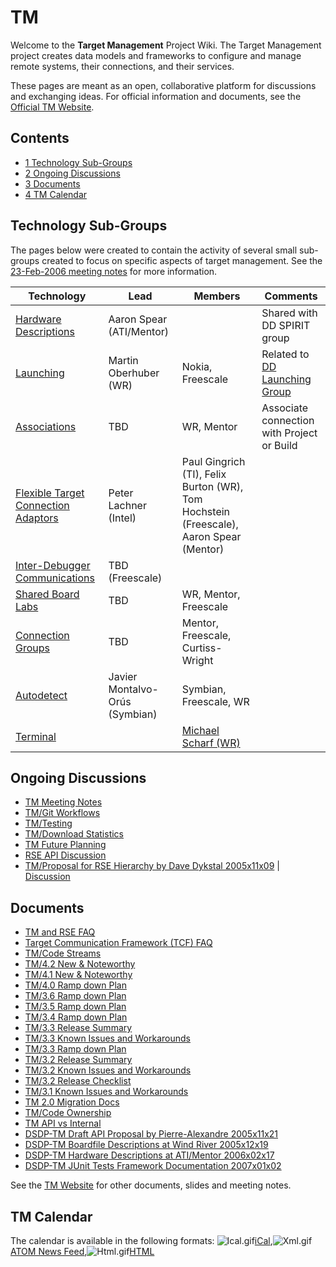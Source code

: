 

TM
==

Welcome to the **Target Management** Project Wiki. The Target Management project creates data models and frameworks to configure and manage remote systems, their connections, and their services.

These pages are meant as an open, collaborative platform for discussions and exchanging ideas. For official information and documents, see the [Official TM Website](https://www.eclipse.org/tm/).

Contents
--------

*   [1 Technology Sub-Groups](#Technology-Sub-Groups)
*   [2 Ongoing Discussions](#Ongoing-Discussions)
*   [3 Documents](#Documents)
*   [4 TM Calendar](#TM-Calendar)

Technology Sub-Groups
---------------------

The pages below were created to contain the activity of several small sub-groups created to focus on specific aspects of target management. See the [23-Feb-2006 meeting notes](/DSDP/TM/Face-to-face_Toronto_23-Feb-2006 "DSDP/TM/Face-to-face Toronto 23-Feb-2006") for more information.

| **Technology** | **Lead** | **Members** | **Comments** |
| --- | --- | --- | --- |
| [Hardware Descriptions](/DSDP/DD/Spirit "DSDP/DD/Spirit") | Aaron Spear (ATI/Mentor) |  | Shared with DD SPIRIT group |
| [Launching](/TM/Launching "TM/Launching") | Martin Oberhuber (WR) | Nokia, Freescale | Related to [DD Launching Group](/DSDP/DD/Launch "DSDP/DD/Launch") |
| [Associations](/TM/Target_Associations "TM/Target Associations") | TBD | WR, Mentor | Associate connection with Project or Build |
| [Flexible Target Connection Adaptors](/TM/Flexible_Target_Connection_Adaptors "TM/Flexible Target Connection Adaptors") | Peter Lachner (Intel) | Paul Gingrich (TI), Felix Burton (WR), Tom Hochstein (Freescale), Aaron Spear (Mentor) |  |
| [Inter-Debugger Communications](/TM/Inter-Debugger_Communications "TM/Inter-Debugger Communications") | TBD (Freescale) |  |  |
| [Shared Board Labs](/TM/Shared_Board_Labs "TM/Shared Board Labs") | TBD | WR, Mentor, Freescale |  |
| [Connection Groups](/TM/Connection_Groups "TM/Connection Groups") | TBD | Mentor, Freescale, Curtiss-Wright |  |
| [Autodetect](/TM/Autodetect "TM/Autodetect") | Javier Montalvo-Orús (Symbian) | Symbian, Freescale, WR |  |
| [Terminal](/TM/Terminal "TM/Terminal") |  | [Michael Scharf (WR)](/User:Michael.Scharf.windriver.com "User:Michael.Scharf.windriver.com") |  |

Ongoing Discussions
-------------------

*   [TM Meeting Notes](/TM/Meetings "TM/Meetings")
*   [TM/Git Workflows](/TM/Git_Workflows "TM/Git Workflows")
*   [TM/Testing](/TM/Testing "TM/Testing")
*   [TM/Download Statistics](/TM/Download_Statistics "TM/Download Statistics")
*   [TM Future Planning](/TM_Future_Planning "TM Future Planning")
*   [RSE API Discussion](/RSE_API_Discussion "RSE API Discussion")
*   [TM/Proposal for RSE Hierarchy by Dave Dykstal 2005x11x09](/TM/Proposal_for_RSE_Hierarchy_by_Dave_Dykstal_2005x11x09 "TM/Proposal for RSE Hierarchy by Dave Dykstal 2005x11x09") | [Discussion](/Talk:TM/Proposal_for_RSE_Hierarchy_by_Dave_Dykstal_2005x11x09 "Talk:TM/Proposal for RSE Hierarchy by Dave Dykstal 2005x11x09")

Documents
---------

*   [TM and RSE FAQ](/TM_and_RSE_FAQ "TM and RSE FAQ")
*   [Target Communication Framework (TCF) FAQ](/TCF "TCF")
*   [TM/Code Streams](/TM/Code_Streams "TM/Code Streams")
*   [TM/4.2 New & Noteworthy](/TM/4.2_New_%26_Noteworthy "TM/4.2 New & Noteworthy")
*   [TM/4.1 New & Noteworthy](/TM/4.1_New_%26_Noteworthy "TM/4.1 New & Noteworthy")
*   [TM/4.0 Ramp down Plan](/TM/4.0_Ramp_down_Plan "TM/4.0 Ramp down Plan")
*   [TM/3.6 Ramp down Plan](/TM/3.6_Ramp_down_Plan "TM/3.6 Ramp down Plan")
*   [TM/3.5 Ramp down Plan](/TM/3.5_Ramp_down_Plan "TM/3.5 Ramp down Plan")
*   [TM/3.4 Ramp down Plan](/TM/3.4_Ramp_down_Plan "TM/3.4 Ramp down Plan")
*   [TM/3.3 Release Summary](/TM/3.3_Release_Summary "TM/3.3 Release Summary")
*   [TM/3.3 Known Issues and Workarounds](/TM/3.3_Known_Issues_and_Workarounds "TM/3.3 Known Issues and Workarounds")
*   [TM/3.3 Ramp down Plan](/TM/3.3_Ramp_down_Plan "TM/3.3 Ramp down Plan")
*   [TM/3.2 Release Summary](/TM/3.2_Release_Summary "TM/3.2 Release Summary")
*   [TM/3.2 Known Issues and Workarounds](/TM/3.2_Known_Issues_and_Workarounds "TM/3.2 Known Issues and Workarounds")
*   [TM/3.2 Release Checklist](/TM/3.2_Release_Checklist "TM/3.2 Release Checklist")
*   [TM/3.1 Known Issues and Workarounds](/TM/3.1_Known_Issues_and_Workarounds "TM/3.1 Known Issues and Workarounds")
*   [TM 2.0 Migration Docs](/TM_2.0_Migration_Docs "TM 2.0 Migration Docs")
*   [TM/Code Ownership](/TM/Code_Ownership "TM/Code Ownership")
*   [TM API vs Internal](/TM_API_vs_Internal "TM API vs Internal")
*   [DSDP-TM Draft API Proposal by Pierre-Alexandre 2005x11x21](/DSDP-TM_Draft_API_Proposal_by_Pierre-Alexandre_2005x11x21 "DSDP-TM Draft API Proposal by Pierre-Alexandre 2005x11x21")
*   [DSDP-TM Boardfile Descriptions at Wind River 2005x12x19](/index.php?title=DSDP-TM_Boardfile_Descriptions_at_Wind_River_2005x12x19&action=edit&redlink=1 "DSDP-TM Boardfile Descriptions at Wind River 2005x12x19 (page does not exist)")
*   [DSDP-TM Hardware Descriptions at ATI/Mentor 2006x02x17](/DSDP-TM_Hardware_Descriptions_at_ATI/Mentor_2006x02x17 "DSDP-TM Hardware Descriptions at ATI/Mentor 2006x02x17")
*   [DSDP-TM JUnit Tests Framework Documentation 2007x01x02](/DSDP/TM/JUnittests_Framework_Documentation "DSDP/TM/JUnittests Framework Documentation")

See the [TM Website](https://www.eclipse.org/tm/doc/) for other documents, slides and meeting notes.

TM Calendar
-----------

The calendar is available in the following formats: ![Ical.gif](https://raw.githubusercontent.com/wiki/eclipse-datatools/.github/images/Ical.gif)[iCal](http://www.google.com/calendar/ical/vn70im36r00qeusu8nme50cils@group.calendar.google.com/public/basic.ics),![Xml.gif](https://raw.githubusercontent.com/wiki/eclipse-datatools/.github/images/Xml.gif)[ATOM News Feed](http://www.google.com/calendar/feeds/vn70im36r00qeusu8nme50cils@group.calendar.google.com/public/basic),![Html.gif](https://raw.githubusercontent.com/wiki/eclipse-datatools/.github/images/Html.gif)[HTML](http://www.google.com/calendar/embed?src=vn70im36r00qeusu8nme50cils@group.calendar.google.com&ctz=Canada/Toronto)

